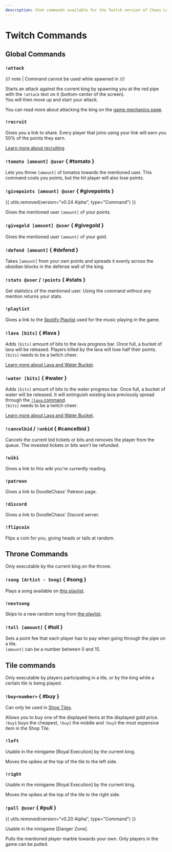 ```yaml
---
description: Chat commands available for the Twitch version of Chaos League.
---
```


# Twitch Commands

## Global Commands

### `!attack`

/// note | Command cannot be used while spawned in
///

Starts an attack against the current king by spawning you at the red pipe with the `!attack` text on it (bottom-center of the screen).  
You will then move up and start your attack.

You can read more about attacking the king on the [game mechanics page](../mechanics/index.md).

### `!recruit`

Gives you a link to share. Every player that joins using your link will earn you 50% of the points they earn.

[Learn more about recruiting](../mechanics/recruiting.md).

### `!tomato [amount] @user` { #tomato }

Lets you throw `[amount]` of tomatos towards the mentioned user. This command costs you points, but the hit player will also lose points.

### `!givepoints [amount] @user` { #givepoints }

{{ utils.removed(version="v0.24 Alpha", type="Command") }}

Gives the mentioned user `[amount]` of your points.

### `!givegold [amount] @user` { #givegold }

Gives the mentioned user `[amount]` of your gold.

### `!defend [amount]` { #defend }

Takes `[amount]` from your own points and spreads it evenly across the obsidian blocks in the defense wall of the king.

### `!stats @user` / `!points` { #stats }

Get statistics of the mentioned user. Using the command without any mention returns your stats.

### `!playlist`

Gives a link to the [Spotify Playlist][song-playlist] used for the music playing in the game.

### `!lava [bits]` { #lava }

Adds `[bits]` amount of bits to the lava progress bar. Once full, a bucket of lava will be released. Players killed by the lava will lose half their points.  
`[bits]` needs to be a twitch cheer.

[Learn more about Lava and Water Bucket](../mechanics/water-and-lava-bucket.md).

### `!water [bits]` { #water }

Adds `[bits]` amount of bits to the water progress bar. Once full, a bucket of water will be released. It will extinguish existing lava previously spread through the [`!lava` command](#lava).  
`[bits]` needs to be a twitch cheer.

[Learn more about Lava and Water Bucket](../mechanics/water-and-lava-bucket.md).

### `!cancelbid` / `!unbid` { #cancelbid }

Cancels the current bid tickets or bits and removes the player from the queue. The invested tickets or bits won't be refunded.

### `!wiki`

Gives a link to this wiki you're currently reading.

### `!patreon`

Gives a link to DoodleChaos' Patreon page.

### `!discord`

Gives a link to DoodleChaos' Discord server.

### `!flipcoin`

Flips a coin for you, giving heads or tails at random.

## Throne Commands

Only executable by the current king on the throne.

### `!song [Artist - Song]` { #song }

Plays a song available on [this playlist][song-playlist].

### `!nextsong`

Skips to a new random song from [the playlist][song-playlist].

### `!toll [amount]` { #toll }

Sets a point fee that each player has to pay when going through the pipe on a tile.  
`[amount]` can be a number between 0 and 15.

## Tile commands

Only executable by players participating in a tile, or by the king while a certain tile is being played.

### `!buy<number>` { #buy }

Can only be used in [Shop Tiles](../twitch-tiles/index.md#available-shop-tiles).

Allows you to buy one of the displayed items at the displayed gold price. `!buy1` buys the cheapest, `!buy2` the middle and `!buy3` the most expensive item in the Shop Tile.

### `!left`

Usable in the minigame [Royal Execution] by the current king.

Moves the spikes at the top of the tile to the left side.

### `!right`

Usable in the minigame [Royal Execution] by the current king.

Moves the spikes at the top of the tile to the right side.

### `!pull @user` { #pull }

{{ utils.removed(version="v0.20 Alpha", type="Command") }}

Usable in the minigame [Danger Zone].

Pulls the mentioned player marble towards your own. Only players in the game can be pulled.

[song-playlist]: https://open.spotify.com/playlist/4P2LPOHaCPmSAyoTYEHuKA
